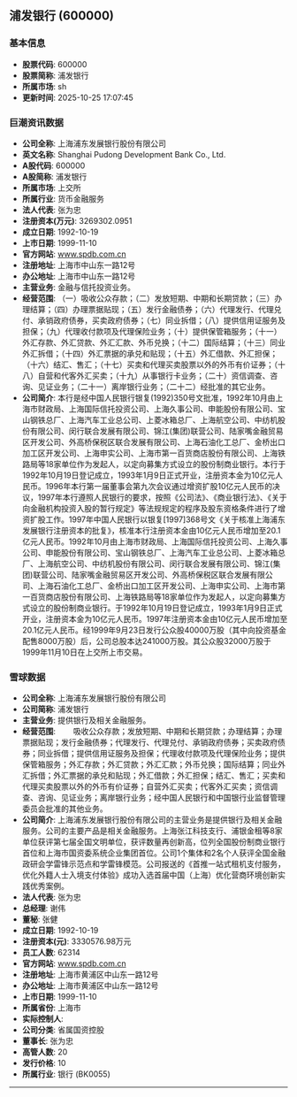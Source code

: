 ## 浦发银行 (600000)

### 基本信息

- **股票代码**: 600000
- **股票简称**: 浦发银行
- **所属市场**: sh
- **更新时间**: 2025-10-25 17:07:45

### 巨潮资讯数据

- **公司全称**: 上海浦东发展银行股份有限公司
- **英文名称**: Shanghai Pudong Development Bank Co., Ltd.
- **A股代码**: 600000
- **A股简称**: 浦发银行
- **所属市场**: 上交所
- **所属行业**: 货币金融服务
- **法人代表**: 张为忠
- **注册资本(万元)**: 3269302.0951
- **成立日期**: 1992-10-19
- **上市日期**: 1999-11-10
- **官方网站**: www.spdb.com.cn
- **注册地址**: 上海市中山东一路12号
- **办公地址**: 上海市中山东一路12号
- **主营业务**: 金融与信托投资业务。
- **经营范围**: （一）吸收公众存款；（二）发放短期、中期和长期贷款；（三）办理结算；（四）办理票据贴现；（五）发行金融债券；（六）代理发行、代理兑付、承销政府债券，买卖政府债券；（七）同业拆借；（八）提供信用证服务及担保；（九）代理收付款项及代理保险业务；（十）提供保管箱服务；（十一）外汇存款、外汇贷款、外汇汇款、外币兑换；（十二）国际结算；（十三）同业外汇拆借；（十四）外汇票据的承兑和贴现；（十五）外汇借款、外汇担保；（十六）结汇、售汇；（十七）买卖和代理买卖股票以外的外币有价证券；（十八）自营和代客外汇买卖；（十九）从事银行卡业务；（二十）资信调查、咨询、见证业务；（二十一）离岸银行业务；（二十二）经批准的其它业务。
- **公司简介**: 本行是经中国人民银行银复(1992)350号文批准，1992年10月由上海市财政局、上海国际信托投资公司、上海久事公司、申能股份有限公司、宝山钢铁总厂、上海汽车工业总公司、上菱冰箱总厂、上海航空公司、中纺机股份有限公司、闵行联合发展有限公司、锦江(集团)联营公司、陆家嘴金融贸易区开发公司、外高桥保税区联合发展有限公司、上海石油化工总厂、金桥出口加工区开发公司、上海申实公司、上海市第一百货商店股份有限公司、上海铁路局等18家单位作为发起人，以定向募集方式设立的股份制商业银行。本行于1992年10月19日登记成立，1993年1月9日正式开业，注册资本金为10亿元人民币。1996年本行第一届董事会第九次会议通过增资扩股10亿元人民币的决议，1997年本行遵照人民银行的要求，按照《公司法》、《商业银行法》、《关于向金融机构投资入股的暂行规定》等法规规定的程序及股东资格条件进行了增资扩股工作。1997年中国人民银行以银复[1997]368号文《关于核准上海浦东发展银行注册资本的批复》，核准本行注册资本金由10亿元人民币增加至20.1亿元人民币。1992年10月由上海市财政局、上海国际信托投资公司、上海久事公司、申能股份有限公司、宝山钢铁总厂、上海汽车工业总公司、上菱冰箱总厂、上海航空公司、中纺机股份有限公司、闵行联合发展有限公司、锦江(集团)联营公司、陆家嘴金融贸易区开发公司、外高桥保税区联合发展有限公司、上海石油化工总厂、金桥出口加工区开发公司、上海申实公司、上海市第一百货商店股份有限公司、上海铁路局等18家单位作为发起人，以定向募集方式设立的股份制商业银行。于1992年10月19日登记成立，1993年1月9日正式开业，注册资本金为10亿元人民币。1997年注册资本金由10亿元人民币增加至20.1亿元人民币。经1999年9月23日发行公众股40000万股（其中向投资基金配售8000万股）后，公司总股本达241000万股。其公众股32000万股于1999年11月10日在上交所上市交易。

### 雪球数据

- **公司全称**: 上海浦东发展银行股份有限公司
- **公司简称**: 浦发银行
- **主营业务**: 提供银行及相关金融服务。
- **经营范围**: 　　吸收公众存款；发放短期、中期和长期贷款；办理结算；办理票据贴现；发行金融债券；代理发行、代理兑付、承销政府债券；买卖政府债券；同业拆借；提供信用证服务及担保；代理收付款项及代理保险业务；提供保管箱服务；外汇存款；外汇贷款；外汇汇款；外币兑换；国际结算；同业外汇拆借；外汇票据的承兑和贴现；外汇借款；外汇担保；结汇、售汇；买卖和代理买卖股票以外的外币有价证券；自营外汇买卖；代客外汇买卖；资信调查、咨询、见证业务；离岸银行业务；经中国人民银行和中国银行业监督管理委员会批准的其他业务。
- **公司简介**: 上海浦东发展银行股份有限公司的主营业务是提供银行及相关金融服务。公司的主要产品是相关金融服务。上海张江科技支行、浦银金租等8家单位获评第七届全国文明单位，获评数量再创新高，位列全国股份制商业银行首位和上海市国资委系统企业集团首位。公司1个集体和2名个人获评全国金融政研会学雷锋示范点和学雷锋模范。公司报送的《首推一站式租机支付服务，优化外籍人士入境支付体验》成功入选首届中国（上海）优化营商环境创新实践优秀案例。
- **法人代表**: 张为忠
- **总经理**: 谢伟
- **董秘**: 张健
- **成立日期**: 1992-10-19
- **注册资本(元)**: 3330576.98万元
- **员工人数**: 62314
- **官方网站**: www.spdb.com.cn
- **注册地址**: 上海市黄浦区中山东一路12号
- **办公地址**: 上海市黄浦区中山东一路12号
- **上市日期**: 1999-11-10
- **所属省份**: 上海市
- **实际控制人**: 
- **公司分类**: 省属国资控股
- **董事长**: 张为忠
- **高管人数**: 20
- **发行价格**: 10
- **所属行业**: 银行 (BK0055)

---